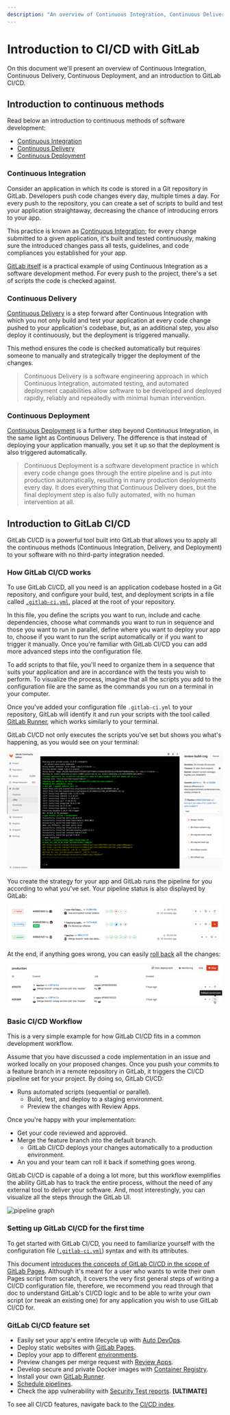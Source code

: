 ```yaml
---
description: "An overview of Continuous Integration, Continuous Delivery, Continuous Deployment, and an introduction to GitLab CI/CD."
---
```


# Introduction to CI/CD with GitLab

On this document we'll present an overview of Continuous Integration,
Continuous Delivery, Continuous Deployment, and an introduction to
GitLab CI/CD.

<!-- TBA: PM's introductory video? -->

## Introduction to continuous methods

Read below an introduction to continuous methods of software development:

- [Continuous Integration](#continuous-integration)
- [Continuous Delivery](#continuous-delivery)
- [Continuous Deployment](#continuous-deployment)

### Continuous Integration

Consider an application in which its code is stored in a Git
repository in GitLab. Developers push code changes every day,
multiple times a day. For every push to the repository, you
can create a set of scripts to build and test your application
straightaway, decreasing the chance of introducing errors to your app.

This practice is known as [Continuous Integration](https://en.wikipedia.org/wiki/Continuous_integration);
for every change submitted to a given application, it's built
and tested continuously, making sure the introduced changes
pass all tests, guidelines, and code compliances you established
for your app.

[GitLab itself](https://gitlab.com/gitlab-org/gitlab-ce) is a
practical example of using Continuous Integration as a software
development method. For every push to the project, there's a set
of scripts the code is checked against.

<!-- TBA: illustration -->

### Continuous Delivery

[Continuous Delivery](https://continuousdelivery.com/) is a step
forward after Continuous Integration with which you not only build
and test your application at every code change pushed to your
application's codebase, but, as an additional step, you also
deploy it continuously, but the deployment is triggered manually.

This method ensures the code is checked automatically but requires
someone to manually and strategically trigger the deployment
of the changes.

> Continuous Delivery is a software engineering approach in
which Continuous Integration, automated testing, and automated
deployment capabilities allow software to be developed and
deployed rapidly, reliably and repeatedly with minimal human
intervention.

<!-- TBA: illustration -->

### Continuous Deployment

[Continuous Deployment](https://www.airpair.com/continuous-deployment/posts/continuous-deployment-for-practical-people)
is a further step beyond Continuous Integration, in the same light as
Continuous Delivery. The difference is that instead of deploying your
application manually, you set it up so that the deployment is also
triggered automatically.

> Continuous Deployment is a software development practice in which
every code change goes through the entire pipeline and is put into
production automatically, resulting in many production deployments
every day. It does everything that Continuous Delivery does, but
the final deployment step is also fully automated, with no human intervention at all.

<!-- TBA: illustration -->

## Introduction to GitLab CI/CD

GitLab CI/CD is a powerful tool built into GitLab that allows you
to apply all the continuous methods (Continuous Integration,
Delivery, and Deployment) to your software with no third-party
integration needed.

### How GitLab CI/CD works

To use GitLab CI/CD, all you need is an application codebase hosted in a
Git repository, and configure your build, test, and deployment
scripts in a file called [`.gitlab-ci.yml`](../yaml/README.md),
placed at the root of your repository.

In this file, you define the scripts you want to run, include and
cache dependencies, choose what commands you want to run in sequence
and those you want to run in parallel, define where you want to
deploy your app to, choose if you want to run the script automatically
or if you want to trigger it manually. Once you're familiar with
GitLab CI/CD you can add more advanced steps into the configuration file.

To add scripts to that file, you'll need to organize them in a
sequence that suits your application and are in accordance with
the tests you wish to perform. To visualize the process, imagine
that all the scripts you add to the configuration file are the
same as the commands you run on a terminal in your computer.

Once you've added your configuration file `.gitlab-ci.yml` to your
repository, GitLab will identify it and run your scripts with the
tool called [GitLab Runner](https://docs.gitlab.com/runner/), which
works similarly to your terminal.

GitLab CI/CD not only executes the scripts you've set but shows you
what's happening, as you would see on your terminal:

![job running](img/job_running.png)

You create the strategy for your app and GitLab runs the pipeline
for you according to what you've set. Your pipeline status is also
displayed by GitLab:

![pipeline status](img/pipeline_status.png)

At the end, if anything goes wrong, you can easily
[roll back](../environments.md#rolling-back-changes) all the changes:

![rollback button](img/rollback.png)

### Basic CI/CD Workflow

This is a very simple example for how GitLab CI/CD fits in a common
development workflow.

Assume that you have discussed a code implementation in an issue
and worked locally on your proposed changes. Once you push your
commits to a feature branch in a remote repository in GitLab,
it triggers the CI/CD pipeline set for your project. By doing
so, GitLab CI/CD:

- Runs automated scripts (sequential or parallel).
  - Build, test, and deploy to a staging environment.
  - Preview the changes with Review Apps.

Once you're happy with your implementation:

- Get your code reviewed and approved.
- Merge the feature branch into the default branch.
  - GitLab CI/CD deploys your changes automatically to a production environment.
-  An you and your team can roll it back if something goes wrong.

GitLab CI/CD is capable of a doing a lot more, but this workflow
exemplifies the ability GitLab has to track the entire process,
without the need of any external tool to deliver your software.
And, most interestingly, you can visualize all the steps through
the GitLab UI.

<!-- ONCE WE HAVE IT, LINK TO EXAMPLE WORKFLOWS FOR DEV TEAMS USING CI/CD. -->

<img src="../img/cicd_pipeline_infograph.png" alt="pipeline graph" class="image-noshadow">

### Setting up GitLab CI/CD for the first time

To get started with GitLab CI/CD, you need to familiarize yourself
with the configuration file ([`.gitlab-ci.yml`](../yaml/README.md))
syntax and with its attributes.

This document [introduces the concepts of GitLab CI/CD in the scope of GitLab Pages](../../user/project/pages/getting_started_part_four.md).
Although it's meant for a user who wants to write their own Pages
script from scratch, it covers the very first general steps of
writing a CI/CD configuration file, therefore, we recommend you
read through that doc to understand GitLab's CI/CD logic and to be able
to write your own script (or tweak an existing one) for any
application you wish to use GitLab CI/CD for.

### GitLab CI/CD feature set

- Easily set your app's entire lifecycle up with [Auto DevOps](../../topics/autodevops/index.md).
- Deploy static websites with [GitLab Pages](../../user/project/pages/index.md).
- Deploy your app to different [environments](../environments.md).
- Preview changes per merge request with [Review Apps](../review_apps/index.md).
- Develop secure and private Docker images with [Container Registry](../../user/project/container_registry.md).
- Install your own [GitLab Runner](https://docs.gitlab.com/runner/).
- [Schedule pipelines](../../user/project/pipelines/schedules.md).
- Check the app vulnerability with [Security Test reports](https://docs.gitlab.com/ee/user/project/merge_requests/#security-reports-ultimate). **[ULTIMATE]**

To see all CI/CD features, navigate back to the [CI/CD index](../README.md).
